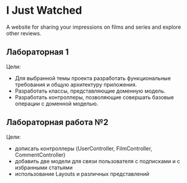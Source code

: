 # I Just Watched
A website for sharing your impressions on films and series and explore other reviews.  

## Лабораторная 1  
Цели:
- Для выбранной темы проекта разработать функциональные требования и общую архитектуру приложения.
- Разработать классы, представляющие доменную модель.
- Разработать контроллеры, позволяющие совершать базовые операции с доменной моделью. 

## Лабораторная работа №2  
Цели:  
- дописать контроллеры (UserController, FilmController, CommentController)
- добавить две модели для связи пользователя с подписками и с избранными статьями
- использование Layouts и различных представлений